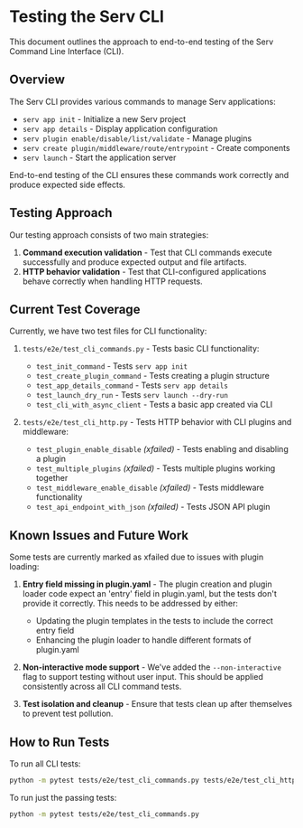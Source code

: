 # Testing the Serv CLI

This document outlines the approach to end-to-end testing of the Serv Command Line Interface (CLI).

## Overview

The Serv CLI provides various commands to manage Serv applications:
- `serv app init` - Initialize a new Serv project
- `serv app details` - Display application configuration 
- `serv plugin enable/disable/list/validate` - Manage plugins
- `serv create plugin/middleware/route/entrypoint` - Create components
- `serv launch` - Start the application server

End-to-end testing of the CLI ensures these commands work correctly and produce expected side effects.

## Testing Approach

Our testing approach consists of two main strategies:

1. **Command execution validation** - Test that CLI commands execute successfully and produce expected output and file artifacts.
2. **HTTP behavior validation** - Test that CLI-configured applications behave correctly when handling HTTP requests.

## Current Test Coverage

Currently, we have two test files for CLI functionality:

1. `tests/e2e/test_cli_commands.py` - Tests basic CLI functionality:
   - `test_init_command` - Tests `serv app init`
   - `test_create_plugin_command` - Tests creating a plugin structure
   - `test_app_details_command` - Tests `serv app details`
   - `test_launch_dry_run` - Tests `serv launch --dry-run`
   - `test_cli_with_async_client` - Tests a basic app created via CLI

2. `tests/e2e/test_cli_http.py` - Tests HTTP behavior with CLI plugins and middleware:
   - `test_plugin_enable_disable` *(xfailed)* - Tests enabling and disabling a plugin
   - `test_multiple_plugins` *(xfailed)* - Tests multiple plugins working together
   - `test_middleware_enable_disable` *(xfailed)* - Tests middleware functionality
   - `test_api_endpoint_with_json` *(xfailed)* - Tests JSON API plugin

## Known Issues and Future Work

Some tests are currently marked as xfailed due to issues with plugin loading:

1. **Entry field missing in plugin.yaml** - The plugin creation and plugin loader code expect an 'entry' field in plugin.yaml, but the tests don't provide it correctly. This needs to be addressed by either:
   - Updating the plugin templates in the tests to include the correct entry field
   - Enhancing the plugin loader to handle different formats of plugin.yaml

2. **Non-interactive mode support** - We've added the `--non-interactive` flag to support testing without user input. This should be applied consistently across all CLI command tests.

3. **Test isolation and cleanup** - Ensure that tests clean up after themselves to prevent test pollution.

## How to Run Tests

To run all CLI tests:
```bash
python -m pytest tests/e2e/test_cli_commands.py tests/e2e/test_cli_http.py
```

To run just the passing tests:
```bash
python -m pytest tests/e2e/test_cli_commands.py
``` 